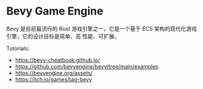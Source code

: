 # Bevy Game Engine

Bevy 是目前最流行的 Rust 游戏引擎之一，它是一个基于 ECS 架构的现代化游戏引擎，它的设计目标是简单、高
性能、可扩展。

Tutorials:

- https://bevy-cheatbook.github.io/
- https://github.com/bevyengine/bevy/tree/main/examples
- https://bevyengine.org/assets/
- https://itch.io/games/tag-bevy

